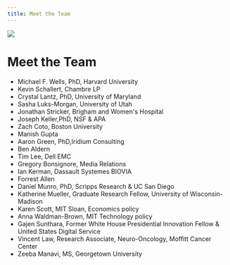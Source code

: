 ```yaml
---
title: Meet the Team
---
```

![](img/group_photo.jpg)

# Meet the Team<!--StartFragment-->

<!--StartFragment-->

* Michael F. Wells, PhD, Harvard University
* Kevin Schallert, Chambre LP
* Crystal Lantz, PhD, University of Maryland
* Sasha Luks-Morgan, University of Utah
* Jonathan Stricker, Brigham and Women's Hospital
* Joseph Keller,PhD, NSF & APA
* Zach Coto, Boston University
* Manish Gupta
* Aaron Green, PhD,Iridium Consulting
* Ben Aldern
* Tim Lee, Dell EMC
* Gregory Bonsignore, Media Relations
* Ian Kerman, Dassault Systemes BIOVIA
* Forrest Allen
* Daniel Munro, PhD, Scripps Research & UC San Diego
* Katherine Mueller, Graduate Research Fellow, University of Wisconsin-Madison
* Karen Scott, MIT Sloan, Economics policy
* Anna Waldman-Brown, MIT Technology policy
* Gajen Sunthara, Former White House Presidential Innovation Fellow & United States Digital Service
* Vincent Law, Research Associate, Neuro-Oncology, Moffitt Cancer Center
* Zeeba Manavi, MS, Georgetown University

<!--EndFragment-->

<!--EndFragment-->